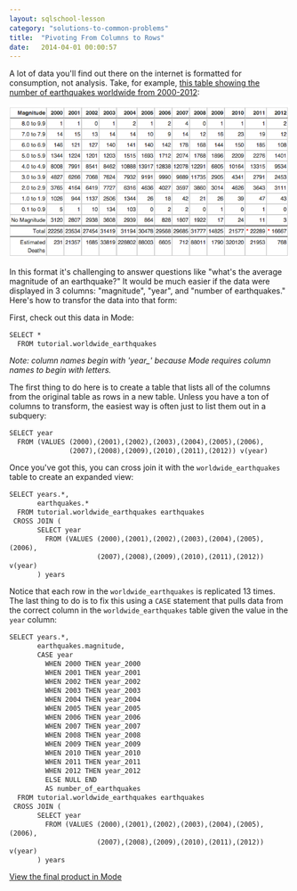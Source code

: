 ```yaml
---
layout: sqlschool-lesson
category: "solutions-to-common-problems"
title:  "Pivoting From Columns to Rows"
date:   2014-04-01 00:00:57
---
```


A lot of data you'll find out there on the internet is formatted for consumption, not analysis. Take, for example, [this table showing the number of earthquakes worldwide from 2000-2012](http://earthquake.usgs.gov/earthquakes/eqarchives/year/eqstats.php):

![Earthquake Table](/images/common-problems/earthquake-table.png)

<!-- another example http://www.imf.org/external/pubs/ft/weo/2014/01/weodata/weorept.aspx?pr.x=57&pr.y=10&sy=2004&ey=2019&scsm=1&ssd=1&sort=country&ds=.&br=1&c=122%2C136%2C124%2C941%2C423%2C137%2C939%2C181%2C172%2C138%2C132%2C182%2C134%2C936%2C174%2C961%2C178%2C184&s=NGDP_R&grp=0&a=-->

In this format it's challenging to answer questions like "what's the average magnitude of an earthquake?" It would be much easier if the data were displayed in 3 columns: "magnitude", "year", and "number of earthquakes." Here's how to transfor the data into that form:

First, check out this data in Mode:

    SELECT *
      FROM tutorial.worldwide_earthquakes

*Note: column names begin with 'year_' because Mode requires column names to begin with letters.*

The first thing to do here is to create a table that lists all of the columns from the original table as rows in a new table. Unless you have a ton of columns to transform, the easiest way is often just to list them out in a subquery:

    SELECT year
      FROM (VALUES (2000),(2001),(2002),(2003),(2004),(2005),(2006),
                   (2007),(2008),(2009),(2010),(2011),(2012)) v(year)

Once you've got this, you can cross join it with the `worldwide_earthquakes` table to create an expanded view:

    SELECT years.*,
           earthquakes.*
      FROM tutorial.worldwide_earthquakes earthquakes
     CROSS JOIN (
           SELECT year
             FROM (VALUES (2000),(2001),(2002),(2003),(2004),(2005),(2006),
                          (2007),(2008),(2009),(2010),(2011),(2012)) v(year)
           ) years

Notice that each row in the `worldwide_earthquakes` is replicated 13 times. The last thing to do is to fix this using a `CASE` statement that pulls data from the correct column in the `worldwide_earthquakes` table given the value in the `year` column:

    SELECT years.*,
           earthquakes.magnitude,
           CASE year
             WHEN 2000 THEN year_2000
             WHEN 2001 THEN year_2001
             WHEN 2002 THEN year_2002
             WHEN 2003 THEN year_2003
             WHEN 2004 THEN year_2004
             WHEN 2005 THEN year_2005
             WHEN 2006 THEN year_2006
             WHEN 2007 THEN year_2007
             WHEN 2008 THEN year_2008
             WHEN 2009 THEN year_2009
             WHEN 2010 THEN year_2010
             WHEN 2011 THEN year_2011
             WHEN 2012 THEN year_2012
             ELSE NULL END
             AS number_of_earthquakes
      FROM tutorial.worldwide_earthquakes earthquakes
     CROSS JOIN (
           SELECT year
             FROM (VALUES (2000),(2001),(2002),(2003),(2004),(2005),(2006),
                          (2007),(2008),(2009),(2010),(2011),(2012)) v(year)
           ) years

[View the final product in Mode](https://modeanalytics.com/tutorial/reports/841a4e0ba1c7)

